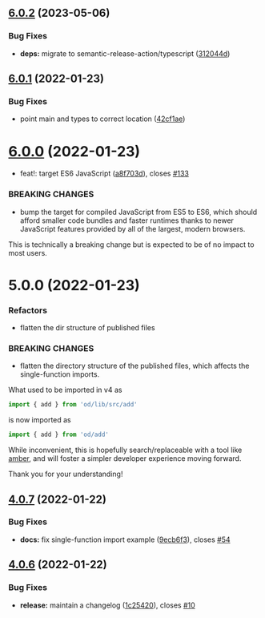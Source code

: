 ## [6.0.2](https://github.com/strong-roots-capital/od/compare/v6.0.1...v6.0.2) (2023-05-06)


### Bug Fixes

* **deps:** migrate to semantic-release-action/typescript ([312044d](https://github.com/strong-roots-capital/od/commit/312044dc6d462aa5d9414af801f7516a9c16b0e7))

## [6.0.1](https://github.com/strong-roots-capital/od/compare/v6.0.0...v6.0.1) (2022-01-23)


### Bug Fixes

* point main and types to correct location ([42cf1ae](https://github.com/strong-roots-capital/od/commit/42cf1aeeef6a6727b2891017265e4985b542b3a1))

# [6.0.0](https://github.com/strong-roots-capital/od/compare/v5.0.0...v6.0.0) (2022-01-23)


* feat!: target ES6 JavaScript ([a8f703d](https://github.com/strong-roots-capital/od/commit/a8f703d83cff13e15a44c8392e2c724aea935151)), closes [#133](https://github.com/strong-roots-capital/od/issues/133)


### BREAKING CHANGES

* bump the target for compiled JavaScript from
ES5 to ES6, which should afford smaller code bundles and faster
runtimes thanks to newer JavaScript features provided by all
of the largest, modern browsers.

This is technically a breaking change but is expected to be of no
impact to most users.


# 5.0.0 (2022-01-23)


### Refactors


* flatten the dir structure of published files


### BREAKING CHANGES

* flatten the directory structure of the published
files, which affects the single-function imports.

What used to be imported in v4 as

```typescript
import { add } from 'od/lib/src/add'
```

is now imported as

```typescript
import { add } from 'od/add'
```

While inconvenient, this is hopefully search/replaceable with a tool
like [amber](https://github.com/dalance/amber), and will foster
a simpler developer experience moving forward.

Thank you for your understanding!


## [4.0.7](https://github.com/strong-roots-capital/od/compare/v4.0.6...v4.0.7) (2022-01-22)


### Bug Fixes

* **docs:** fix single-function import example ([9ecb6f3](https://github.com/strong-roots-capital/od/commit/9ecb6f37480212979475c560cb1cb5248ab1cea6)), closes [#54](https://github.com/strong-roots-capital/od/issues/54)

## [4.0.6](https://github.com/strong-roots-capital/od/compare/v4.0.5...v4.0.6) (2022-01-22)


### Bug Fixes

* **release:** maintain a changelog ([1c25420](https://github.com/strong-roots-capital/od/commit/1c25420d5df56bae90c0a154b4b19f515055ed77)), closes [#10](https://github.com/strong-roots-capital/od/issues/10)

